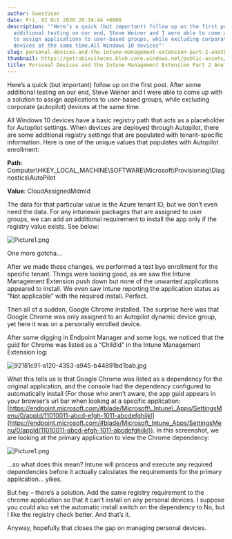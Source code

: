 ```yaml
---
author: GuestUser
date: Fri, 02 Oct 2020 20:34:44 +0000
description: '"Here’s a quick (but important) follow up on the first post. After some
  additional testing on our end, Steve Weiner and I were able to come up with a solution
  to assign applications to user-based groups, while excluding corporate (autopilot)
  devices at the same time.All Windows 10 devices"'
slug: personal-devices-and-the-intune-management-extension-part-2-another-psa-op82L
thumbnail: https://getrubixsitecms.blob.core.windows.net/public-assets/content/v1/thumbnails/personal-devices-and-the-intune-management-extension-part-2-another-psa-op82L_thumbnail.jpg
title: Personal Devices and the Intune Management Extension Part 2 Another PSA
---
```


Here’s a quick (but important) follow up on the first post. After some additional testing on our end, Steve Weiner and I were able to come up with a solution to assign applications to user-based groups, while excluding corporate (autopilot) devices at the same time.

All Windows 10 devices have a basic registry path that acts as a placeholder for Autopilot settings. When devices are deployed through Autopilot, there are some additional registry settings that are populated with tenant-specific information. Here is one of the unique values that populates with Autopilot enrollment:

**Path:** Computer\\HKEY\_LOCAL\_MACHINE\\SOFTWARE\\Microsoft\\Provisioning\\Diagnostics\\AutoPilot

**Value**: CloudAssignedMdmId

The data for that particular value is the Azure tenant ID, but we don’t even need the data. For any intunewin packages that are assigned to user groups, we can add an additional requirement to install the app only if the registry value exists. See below:

![Picture1.png](https://getrubixsitecms.blob.core.windows.net/public-assets/content/v1/5dd365a31aa1fd743bc30b8e/1601670605027-TEXTWZS9IZXY42U02J6U/Picture1.png)

One more gotcha…

After we made these changes, we performed a test byo enrollment for the specific tenant. Things were looking good, as we saw the Intune Management Extension push down but none of the unwanted applications appeared to install. We even saw Intune reporting the application status as “Not applicable” with the required install. Perfect.

Then all of a sudden, Google Chrome installed. The surprise here was that Google Chrome was only assigned to an Autopilot dynamic device group, yet here it was on a personally enrolled device.

After some digging in Endpoint Manager and some logs, we noticed that the guid for Chrome was listed as a “ChildId” in the Intune Management Extension log:

![92181c91-a120-4353-a945-b44891bd1bab.jpg](https://getrubixsitecms.blob.core.windows.net/public-assets/content/v1/5dd365a31aa1fd743bc30b8e/1601670698370-PT0VV26CLUF73C7TFUWY/92181c91-a120-4353-a945-b44891bd1bab.jpg)

What this tells us is that Google Chrome was listed as a dependency for the original application, and the console had the dependency configured to automatically install (For those who aren’t aware, the app guid appears in your browser’s url bar when looking at a specific application: [https://endpoint.microsoft.com/#blade/Microsoft\_Intune\_Apps/SettingsMenu/0/appId/11010011-abcd-efgh-1011-abcdefghijkl](https://endpoint.microsoft.com/#blade/Microsoft_Intune_Apps/SettingsMenu/0/appId/11010011-abcd-efgh-1011-abcdefghijkl)). In this screenshot, we are looking at the primary application to view the Chrome dependency:

![Picture1.png](https://getrubixsitecms.blob.core.windows.net/public-assets/content/v1/5dd365a31aa1fd743bc30b8e/1601670742747-0UVKTHYR2WNE1QKOFV8G/Picture1.png)

…so what does this mean? Intune will process and execute any required dependencies before it actually calculates the requirements for the primary application… yikes. 

But hey – there’s a solution. Add the same registry requirement to the chrome application so that it can’t install on any personal devices. I suppose you could also set the automatic install switch on the dependency to No, but I like the registry check better. And that’s it.

Anyway, hopefully that closes the gap on managing personal devices.
